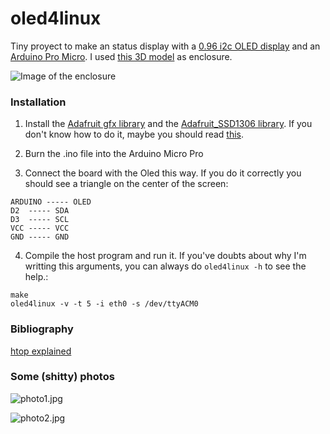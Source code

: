 # oled4linux

Tiny proyect to make an status display with a [0.96 i2c OLED display](https://es.aliexpress.com/item/0-96-Inch-Yellow-and-Blue-I2C-IIC-Serial-128X64-OLED-LCD-LED-Display-Module-for/2053302733.html?isOrigTitle=true) and an [Arduino Pro Micro](https://www.sparkfun.com/products/12640). I used [this 3D model](http://www.thingiverse.com/thing:857858) as enclosure.

![Image of the enclosure](http://thingiverse-production-new.s3.amazonaws.com/renders/ea/08/2f/a4/26/CSC_2699_preview_featured.JPG)
### Installation

1. Install the [Adafruit gfx library](https://github.com/adafruit/Adafruit-GFX-Library) and the [Adafruit_SSD1306 library](https://github.com/adafruit/Adafruit_SSD1306). If you don't know how to do it, maybe you should read [this](https://www.arduino.cc/en/Guide/Libraries).

2. Burn the .ino file into the Arduino Micro Pro

3. Connect the board with the Oled this way. If you do it correctly you should see a triangle on the center of the screen:
```
ARDUINO ----- OLED
D2	----- SDA
D3	----- SCL
VCC	----- VCC
GND	----- GND		

```

4. Compile the host program and run it. If you've doubts about why I'm writting this arguments, you can always do `oled4linux -h` to see the help.:
```
make
oled4linux -v -t 5 -i eth0 -s /dev/ttyACM0
```

### Bibliography

[htop explained](https://peteris.rocks/blog/htop/)

### Some (shitty) photos

![photo1.jpg](photo_black)

![photo2.jpg](photo_white)
